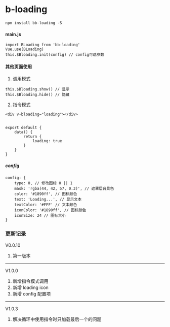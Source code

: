 # b-loading

```
npm install bb-loading -S
```

#### main.js

```
import BLoading from 'bb-loading'
Vue.use(BLoading)
this.$Bloading.init(config) // config可选参数

```

#### 其他页面使用

1. 调用模式

```
this.$Bloading.show() // 显示
this.$Bloading.hide() // 隐藏
```

2. 指令模式

```
<div v-bloading="loading"></div>


export default {
    data() {
        return {
            loading: true
        }
    }
}
```

##### config

```
config: {
    type: 0, // 修改图标 0 || 1
    mask: 'rgba(44, 42, 57, 0.3)', // 遮罩层背景色
    color: '#1890ff', // 图标颜色
    text: 'Loading...', // 显示文本
    textColor: '#FFF' // 文本颜色
    iconColor: '#1890ff', // 图标颜色
    iconSize: 24 // 图标大小
}
```

### 更新记录

V0.0.10

1. 第一版本

---

V1.0.0

1. 新增指令模式调用
2. 新增 loading icon
3. 新增 config 配置项

---

V1.0.3

1. 解决循环中使用指令时只加载最后一个的问题
